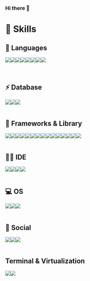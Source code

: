 ### Hi there 👋

# :muscle: Skills
## :muscle: Languages
<div style="display:flex; flex-direction:row;">
    <img src="https://img.shields.io/badge/PHP-777BB4?style=for-the-badge&logo=php&logoColor=white"/>
    <img src="https://img.shields.io/badge/C-00599C?style=for-the-badge&logo=c&logoColor=white">
    <img src="https://img.shields.io/badge/Go-00ADD8?style=for-the-badge&logo=Go&logoColor=white"/>
    <img src="https://img.shields.io/badge/Python-3776AB?style=for-the-badge&logo=Python&logoColor=white"/>
    <br>
<!--     <img src="https://img.shields.io/badge/MySQL-4479A1?style=flat-square&logo=MySQL&logoColor=white"/> -->
    <br>
    <img src="https://img.shields.io/badge/HTML5-E34F26?style=for-the-badge&logo=html5&logoColor=white"> 
    <img src="https://img.shields.io/badge/CSS3-1572B6?style=for-the-badge&logo=css3&logoColor=white"> 
    <img src="https://img.shields.io/badge/JavaScript-F7DF1E?style=for-the-badge&logo=javascript&logoColor=black">
    <img src="https://img.shields.io/badge/Typescript-3178C6?style=for-the-badge&logo=Typescript&logoColor=white"/>
    <br>
</div><br>
</div>

## ⚡ Database
<div style="display:flex; flex-direction:row;">
    <img src="https://img.shields.io/badge/mysql-4479A1?style=for-the-badge&logo=mysql&logoColor=white"> 
    <img src="https://img.shields.io/badge/MariaDB-003545?style=for-the-badge&logo=mariaDB&logoColor=white"/>
    <img src="https://img.shields.io/badge/Amazon AWS-232F3E?style=for-the-badge&logo=amazon aws&logoColor=white"> 
    <br>
</div><br>
</div>

## 🚀 Frameworks & Library
<div style="display:flex; flex-direction:row;">
    <img src="https://img.shields.io/badge/Codeigniter-EF4223?style=for-the-badge&logo=codeigniter&logoColor=white"/>
    <img src="https://img.shields.io/badge/Composer-885630?style=for-the-badge&logo=Composer&logoColor=white">
    <img src="https://img.shields.io/badge/Nginx-009639?style=for-the-badge&logo=nginx&logoColor=white">
    <img src="https://img.shields.io/badge/Docker-2496ED?style=for-the-badge&logo=Docker&logoColor=white"/>
    <img src="https://img.shields.io/badge/Postman-FF6C37?style=for-the-badge&logo=Postman&logoColor=white"/>
    <br>
    <img src="https://img.shields.io/badge/Vue.js-4FC08D?style=for-the-badge&logo=Vue.js&logoColor=white"/>
    <img src="https://img.shields.io/badge/Vuetify-1867C0?style=for-the-badge&logo=vuetify&logoColor=white"/>
    <img src="https://img.shields.io/badge/Node.js-339933?style=for-the-badge&logo=Node.js&logoColor=white"/>
    <img src="https://img.shields.io/badge/Express.js-000000?style=for-the-badge&logo=express&logoColor=white">
    <br>
    <img src="https://img.shields.io/badge/JWT-000000?style=for-the-badge&logo=JSON%20web%20tokens&logoColor=white">
    <img src="https://img.shields.io/badge/Electron-2B2E3A?style=for-the-badge&logo=electron&logoColor=9FEAF9">
    <img src="https://img.shields.io/badge/Socket.io-010101?&style=for-the-badge&logo=Socket.io&logoColor=white"/>
    <br>
    <img src="https://img.shields.io/badge/Tailwind CSS-06B6D4?style=for-the-badge&logo=Tailwind CSS&logoColor=white"/>
    <img src="https://img.shields.io/badge/bootstrap-7952B3?style=for-the-badge&logo=bootstrap&logoColor=white">
    <img src="https://img.shields.io/badge/material%20design-757575?style=for-the-badge&logo=material%20design&logoColor=white">
    <br>
</div><br>
</div>

## 👩‍💻 IDE
<div style="display:flex; flex-direction:row;">
    <img src="https://img.shields.io/badge/Visual Studio-5C2D91?style=for-the-badge&logo=Visual Studio&logoColor=white"/>
    <img src="https://img.shields.io/badge/Visual Studio Code-007ACC?style=for-the-badge&logo=Visual Studio Code&logoColor=white"/>
    <img src="https://img.shields.io/badge/Notepad++-90E59A.svg?style=for-the-badge&logo=notepad%2B%2B&logoColor=black"/>
    <img src="https://img.shields.io/badge/Eclipse-2C2255?style=for-the-badge&logo=eclipse&logoColor=white"/>
    <br>
</div><br>
</div>

## 💻 OS
<div style="display:flex; flex-direction:row;">
    <img src="https://img.shields.io/badge/Cent%20OS-262577?style=for-the-badge&logo=CentOS&logoColor=white"/>
    <img src="https://img.shields.io/badge/linux-FCC624?style=for-the-badge&logo=linux&logoColor=black"> 
    <img src="https://img.shields.io/badge/Ubuntu-E95420?style=for-the-badge&logo=Ubuntu&logoColor=white"/>
    <br>
</div><br>
</div>

## 👨 Social
<div style="display:flex; flex-direction:row;">
    <img src="https://img.shields.io/badge/GitHub-181717?style=for-the-badge&logo=GitHub&logoColor=white"/>
    <img src="https://img.shields.io/badge/Codepen-000000?style=for-the-badge&logo=codepen&logoColor=white"/>
  <img src="https://img.shields.io/badge/LinkedIn-0077B5?style=for-the-badge&logo=linkedin&logoColor=white"/>
    <br>
</div><br>
</div>

## Terminal & Virtualization
<div style="display:flex; flex-direction:row;">
    <img src="https://img.shields.io/badge/GIT-E44C30?style=for-the-badge&logo=git&logoColor=white"/>
    <img src="https://img.shields.io/badge/VirtualBox-21416b?style=for-the-badge&logo=VirtualBox&logoColor=white"/>
    <br>
</div><br>
</div>
